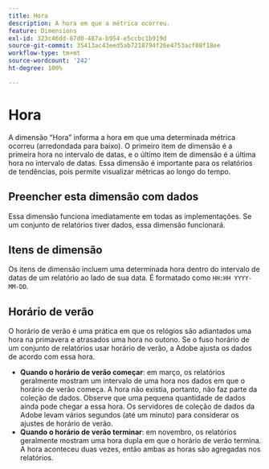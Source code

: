 ```yaml
---
title: Hora
description: A hora em que a métrica ocorreu.
feature: Dimensions
exl-id: 323c46dd-87d0-487a-b954-e5ccbc1b919d
source-git-commit: 35413ac43eed5ab7218794f26e4753acf08f18ee
workflow-type: tm+mt
source-wordcount: '242'
ht-degree: 100%

---
```


# Hora

A dimensão “Hora” informa a hora em que uma determinada métrica ocorreu (arredondada para baixo). O primeiro item de dimensão é a primeira hora no intervalo de datas, e o último item de dimensão é a última hora no intervalo de datas. Essa dimensão é importante para os relatórios de tendências, pois permite visualizar métricas ao longo do tempo.

## Preencher esta dimensão com dados

Essa dimensão funciona imediatamente em todas as implementações. Se um conjunto de relatórios tiver dados, essa dimensão funcionará.

## Itens de dimensão

Os itens de dimensão incluem uma determinada hora dentro do intervalo de datas de um relatório ao lado de sua data. É formatado como `HH:HH YYYY-MM-DD`.

## Horário de verão

O horário de verão é uma prática em que os relógios são adiantados uma hora na primavera e atrasados uma hora no outono. Se o fuso horário de um conjunto de relatórios usar horário de verão, a Adobe ajusta os dados de acordo com essa hora.

* **Quando o horário de verão começar**: em março, os relatórios geralmente mostram um intervalo de uma hora nos dados em que o horário de verão começa. A hora não existia, portanto, não faz parte da coleção de dados. Observe que uma pequena quantidade de dados ainda pode chegar a essa hora. Os servidores de coleção de dados da Adobe levam vários segundos (até um minuto) para considerar os ajustes de horário de verão.
* **Quando o horário de verão terminar**: em novembro, os relatórios geralmente mostram uma hora dupla em que o horário de verão termina. A hora aconteceu duas vezes, então ambas as horas são agregadas nos relatórios.
